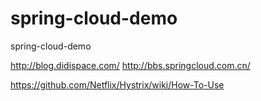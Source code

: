 # spring-cloud-demo
spring-cloud-demo

http://blog.didispace.com/
http://bbs.springcloud.com.cn/

https://github.com/Netflix/Hystrix/wiki/How-To-Use